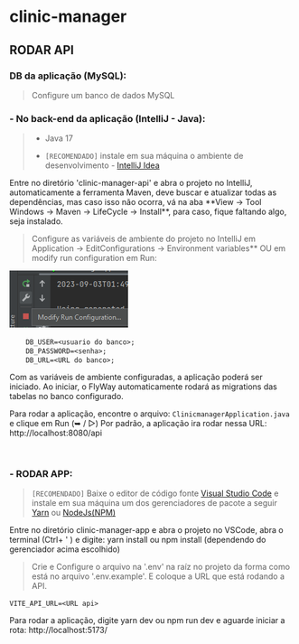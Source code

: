 # clinic-manager

## RODAR API

### DB da aplicação (MySQL):

> Configure um banco de dados MySQL
> <br/>

### - No back-end da aplicação (IntelliJ - Java):

> - Java 17
>
> - `[RECOMENDADO]` instale em sua máquina o ambiente de desenvolvimento - [IntelliJ Idea](https://www.jetbrains.com/pt-br/idea/download/)

<p>
Entre no diretório 'clinic-manager-api' e abra o projeto no IntelliJ, automaticamente a ferramenta Maven, deve buscar e atualizar todas as dependências, 
mas caso isso não ocorra, vá na aba **View -> Tool Windows -> Maven -> LifeCycle -> Install**, para caso, fique faltando algo, seja instalado.
  
> Configure as variáveis de ambiente do projeto no IntelliJ em Application -> EditConfigurations -> Environment variables**  OU em modify run configuration em Run:

![Alt text](image.png)

```
    DB_USER=<usuario do banco>;
    DB_PASSWORD=<senha>;
    DB_URL=<URL do banco>;
```

Com as variáveis de ambiente configuradas, a aplicação poderá ser iniciado. Ao iniciar, o FlyWay automaticamente rodará as migrations das tabelas no banco configurado.

Para rodar a aplicação, encontre o arquivo: `ClinicmanagerApplication.java` e clique em Run (➥ / ▷)
Por padrão, a aplicação ira rodar nessa URL: http://localhost:8080/api

</p>
<br/>

### - RODAR APP:

> `[RECOMENDADO]` Baixe o editor de código fonte [Visual Studio Code](https://code.visualstudio.com/) e instale em sua máquina um dos gerenciadores de pacote a seguir [Yarn](https://classic.yarnpkg.com/pt-BR/docs/install/#windows-stable) ou [NodeJs(NPM)](https://nodejs.org/en/download/)

<p>
Entre no diretório clinic-manager-app e abra o projeto no VSCode, abra o terminal (Ctrl+ ' ) e digite: yarn install ou npm install (dependendo do gerenciador acima escolhido)
 
> Crie e Configure o arquivo na '.env' na raíz no projeto da forma como está no arquivo '.env.example'. E coloque a URL que está rodando a API.
 ```
 VITE_API_URL=<URL api>
 ```
 
Para rodar a aplicação, digite yarn dev ou npm run dev e aguarde iniciar a rota: http://localhost:5173/
</p>
